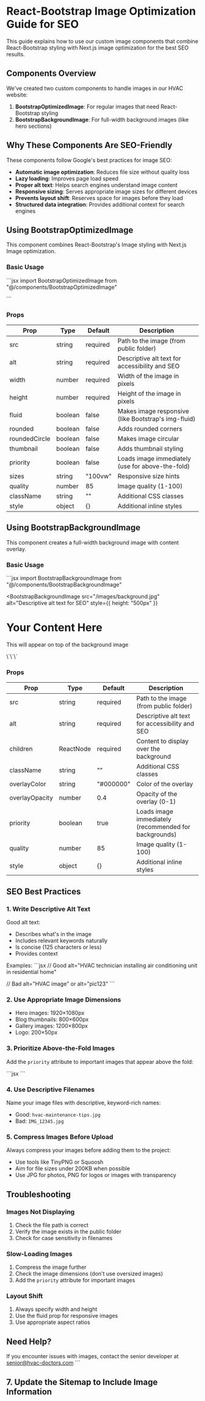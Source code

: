 # React-Bootstrap Image Optimization Guide for SEO

This guide explains how to use our custom image components that combine React-Bootstrap styling with Next.js image optimization for the best SEO results.

## Components Overview

We've created two custom components to handle images in our HVAC website:

1. **BootstrapOptimizedImage**: For regular images that need React-Bootstrap styling
2. **BootstrapBackgroundImage**: For full-width background images (like hero sections)

## Why These Components Are SEO-Friendly

These components follow Google's best practices for image SEO:

- **Automatic image optimization**: Reduces file size without quality loss
- **Lazy loading**: Improves page load speed
- **Proper alt text**: Helps search engines understand image content
- **Responsive sizing**: Serves appropriate image sizes for different devices
- **Prevents layout shift**: Reserves space for images before they load
- **Structured data integration**: Provides additional context for search engines

## Using BootstrapOptimizedImage

This component combines React-Bootstrap's Image styling with Next.js Image optimization.

### Basic Usage

\`\`\`jsx
import BootstrapOptimizedImage from "@/components/BootstrapOptimizedImage"

<BootstrapOptimizedImage
  src="/images/example.jpg"
  alt="Descriptive alt text for SEO"
  width={800}
  height={600}
  fluid
/>
\`\`\`

### Props

| Prop | Type | Default | Description |
|------|------|---------|-------------|
| src | string | required | Path to the image (from public folder) |
| alt | string | required | Descriptive alt text for accessibility and SEO |
| width | number | required | Width of the image in pixels |
| height | number | required | Height of the image in pixels |
| fluid | boolean | false | Makes image responsive (like Bootstrap's img-fluid) |
| rounded | boolean | false | Adds rounded corners |
| roundedCircle | boolean | false | Makes image circular |
| thumbnail | boolean | false | Adds thumbnail styling |
| priority | boolean | false | Loads image immediately (use for above-the-fold) |
| sizes | string | "100vw" | Responsive size hints |
| quality | number | 85 | Image quality (1-100) |
| className | string | "" | Additional CSS classes |
| style | object | {} | Additional inline styles |

## Using BootstrapBackgroundImage

This component creates a full-width background image with content overlay.

### Basic Usage

\`\`\`jsx
import BootstrapBackgroundImage from "@/components/BootstrapBackgroundImage"

<BootstrapBackgroundImage
  src="/images/background.jpg"
  alt="Descriptive alt text for SEO"
  style={{ height: "500px" }}
>
  <div className="text-center text-white p-4">
    <h1>Your Content Here</h1>
    <p>This will appear on top of the background image</p>
  </div>
</BootstrapBackgroundImage>
\`\`\`

### Props

| Prop | Type | Default | Description |
|------|------|---------|-------------|
| src | string | required | Path to the image (from public folder) |
| alt | string | required | Descriptive alt text for accessibility and SEO |
| children | ReactNode | required | Content to display over the background |
| className | string | "" | Additional CSS classes |
| overlayColor | string | "#000000" | Color of the overlay |
| overlayOpacity | number | 0.4 | Opacity of the overlay (0-1) |
| priority | boolean | true | Loads image immediately (recommended for backgrounds) |
| quality | number | 85 | Image quality (1-100) |
| style | object | {} | Additional inline styles |

## SEO Best Practices

### 1. Write Descriptive Alt Text

Good alt text:
- Describes what's in the image
- Includes relevant keywords naturally
- Is concise (125 characters or less)
- Provides context

Examples:
\`\`\`jsx
// Good
alt="HVAC technician installing air conditioning unit in residential home"

// Bad
alt="HVAC image" or alt="pic123"
\`\`\`

### 2. Use Appropriate Image Dimensions

- Hero images: 1920×1080px
- Blog thumbnails: 800×600px
- Gallery images: 1200×800px
- Logo: 200×50px

### 3. Prioritize Above-the-Fold Images

Add the `priority` attribute to important images that appear above the fold:

\`\`\`jsx
<BootstrapOptimizedImage
  src="/images/hero.jpg"
  alt="HVAC service"
  priority={true}
/>
\`\`\`

### 4. Use Descriptive Filenames

Name your image files with descriptive, keyword-rich names:
- Good: `hvac-maintenance-tips.jpg`
- Bad: `IMG_12345.jpg`

### 5. Compress Images Before Upload

Always compress your images before adding them to the project:
- Use tools like TinyPNG or Squoosh
- Aim for file sizes under 200KB when possible
- Use JPG for photos, PNG for logos or images with transparency

## Troubleshooting

### Images Not Displaying

1. Check the file path is correct
2. Verify the image exists in the public folder
3. Check for case sensitivity in filenames

### Slow-Loading Images

1. Compress the image further
2. Check the image dimensions (don't use oversized images)
3. Add the `priority` attribute for important images

### Layout Shift

1. Always specify width and height
2. Use the fluid prop for responsive images
3. Use appropriate aspect ratios

## Need Help?

If you encounter issues with images, contact the senior developer at senior@hvac-doctors.com
\`\`\`

## 7. Update the Sitemap to Include Image Information
